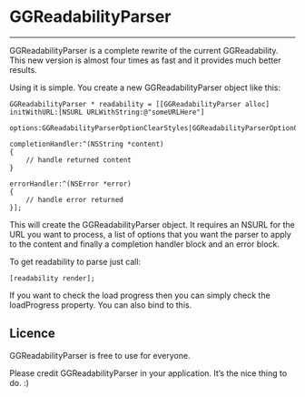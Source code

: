 # GGReadabilityParser
-------------------------------
GGReadabilityParser is a complete rewrite of the current GGReadability. This new version is
almost four times as fast and it provides much better results.

Using it is simple. You create a new GGReadabilityParser object like this:
	
	GGReadabilityParser * readability = [[GGReadabilityParser alloc] initWithURL:[NSURL URLWithString:@"someURLHere"]
                                                  						 options:GGReadabilityParserOptionClearStyles|GGReadabilityParserOptionClearLinkLists|GGReadabilityParserOptionFixLinks|GGReadabilityParserOptionFixImages|GGReadabilityParserOptionRemoveHeader|GGReadabilityParserOptionRemoveIFrames
                                       						   completionHandler:^(NSString *content)
    {
    	// handle returned content
    }
                                              						errorHandler:^(NSError *error) 
    {
    	// handle error returned
    }];
    
This will create the GGReadabilityParser object. It requires an NSURL for the URL you want to process, a list of options that you want the parser to apply to the content and finally a completion handler block and an error block.

To get readability to parse just call:

	[readability render];
	
If you want to check the load progress then you can simply check the loadProgress property. You can also bind to this.

## Licence
GGReadabilityParser is free to use for everyone.

Please credit GGReadabilityParser in your application. It’s the nice thing to do. :)


